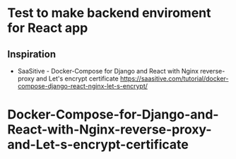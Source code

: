 # Test to make backend enviroment for React app
## Inspiration
* SaaSitive - Docker-Compose for Django and React with Nginx reverse-proxy and Let's encrypt certificate
https://saasitive.com/tutorial/docker-compose-django-react-nginx-let-s-encrypt/

# Docker-Compose-for-Django-and-React-with-Nginx-reverse-proxy-and-Let-s-encrypt-certificate
